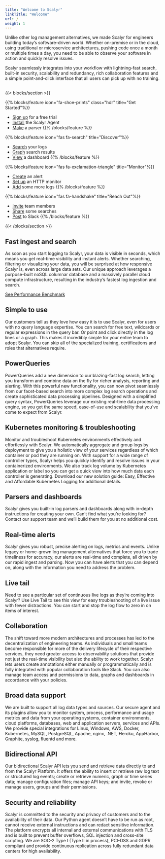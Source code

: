 ```yaml
---
title: "Welcome to Scalyr"
linkTitle: "Welcome"
url: /
weight: 1
---
```


<style>
section ol {
margin-left: -15px
}

h4.h3 {
     text-transform: uppercase;
     font-weight: bold;
     color: #5DC1AE;
}
.col-lg-4 .mb-5 .mb-lg-0 .text-center p {
    text-transform: uppercase;
}
.td-box li {
    opacity: .7
}
.td-box a {
    color: white !important;
    font-weight: bold;
}
.td-box a:hover {
    text-decoration: underline;
}
.h1 i {
    color: white;
    font-size: 48px;
    opacity: .7
}
h4.h3>a {
  color: #5DC1AE;
}
</style>

<p>Unlike other log management alternatives, we made Scalyr for engineers building today’s software-driven world. Whether 
on-premise or in the cloud, using traditional or microservice architectures, pushing code once a month or multiple times a 
day, you need to be able to observe your software in action and quickly resolve issues.</p>

<p style="margin-bottom: 30px">Scalyr seamlessly integrates into 
your workflow with lightning-fast search, built-in security, scalability and redundancy, rich collaboration features and a 
simple point-and-click interface that all users can pick up with no training.</p>

{{< blocks/section >}}

{{% blocks/feature icon="fa-shoe-prints" class="hdr" title="Get Started"%}}
- [Sign up](#) for a free trial
- [Install](#) the Scalyr Agent
- [Make](#) a parser
{{% /blocks/feature %}}

{{% blocks/feature icon="fas fa-search" title="Discover"%}}
- [Search](#) your logs
- [Graph](#) search results
- [View](#) a dashboard
{{% /blocks/feature %}}


{{% blocks/feature icon="fas fa-exclamation-triangle" title="Monitor"%}}
- [Create](#) an alert
- [Set up](#) an HTTP monitor
- [Add](#) some more logs
{{% /blocks/feature %}}

{{% blocks/feature icon="fas fa-handshake" title="Reach Out"%}}
- [Invite](#) team members
- [Share](#) some searches
- [Post](#) to Slack
{{% /blocks/feature %}}


{{< /blocks/section >}}



## Fast ingest and search
 

As soon as you start logging to Scalyr, your data is visible in seconds, which means you get real-time visibility and instant alerts. Whether searching, filtering or visualizing your data, you will be surprised at how responsive Scalyr is, even across large data sets. Our unique approach leverages a purpose-built noSQL columnar database and a massively parallel cloud compute infrastructure, resulting in the industry’s fastest log ingestion and search.

[See Performance Benchmark](https://www.scalyr.com/performance-benchmark/)


## Simple to use
 

Our customers tell us they love how easy it is to use Scalyr, even for users with no query language expertise. You can search for free text, wildcards or regular expressions in the query bar. Or point and click directly in the log lines or a graph. This makes it incredibly simple for your entire team to adopt Scalyr. You can skip all of the specialized training, certifications and roles that alternatives require.


## PowerQueries
 

PowerQueries add a new dimension to our blazing-fast log search, letting you transform and combine data on the fly for richer analysis, reporting and alerting. With this powerful new functionality, you can now pivot seamlessly from our facet-based search into more complex log search operations and create sophisticated data processing pipelines. Designed with a simplified query syntax, PowerQueries leverage our existing real-time data processing engine, so you get the same speed, ease-of-use and scalability that you’ve come to expect from Scalyr.


## Kubernetes monitoring & troubleshooting
 

Monitor and troubleshoot Kubernetes environments effectively and effortlessly with Scalyr. We automatically aggregate and group logs by deployment to give you a holistic view of your services regardless of which container or pod they are running on. With support for a wide range of controller types, Scalyr helps you quickly identify and resolve issues in your containerized environments. We also track log volume by Kubernetes application or label so you can get a quick view into how much data each controller is generating. Download our new solution guide: Easy, Effective and Affordable Kubernetes Logging for additional details.


## Parsers and dashboards
 

Scalyr gives you built-in log parsers and dashboards along with in-depth instructions for creating your own. Can’t find what you’re looking for? Contact our support team and we’ll build them for you at no additional cost.


## Real-time alerts
 

Scalyr gives you robust, precise alerting on logs, metrics and events. Unlike legacy or home-grown log management alternatives that force you to trade timeliness for accuracy, our alerts are real-time and complete, all driven by our rapid ingest and parsing. Now you can have alerts that you can depend on, along with the information you need to address the problem.


## Live tail
 

Need to see a particular set of continuous live logs as they’re coming into Scalyr? Use Live Tail to see this view for easy troubleshooting of a live issue with fewer distractions. You can start and stop the log flow to zero in on items of interest.


## Collaboration
 

The shift toward more modern architectures and processes has led to the decentralization of engineering teams. As individuals and small teams become responsible for more of the delivery lifecycle of their respective services, they need greater access to observability solutions that provide not just the real-time visibility but also the ability to work together. Scalyr lets users create annotations either manually or programmatically and is fully integrated with popular collaboration tools like Slack. You can also manage team access and permissions to data, graphs and dashboards in accordance with your policies.


## Broad data support
 

We are built to support all log data types and sources. Our secure agent and its plugins allow you to monitor system, process, performance and usage metrics and data from your operating systems, container environments, cloud platforms, databases, web and application servers, services and APIs. We provide special integrations for Linux, Windows, AWS, Docker, Kubernetes, MySQL, PostgreSQL, Apache, nginx, .NET, Heroku, AppHarbor, Graphite, syslog, fluentd and more.


## Bidirectional API
 

Our bidirectional Scalyr API lets you send and retrieve data directly to and from the Scalyr Platform. It offers the ability to insert or retrieve raw log text or structured log events; create or retrieve numeric, graph or time series data; manage configuration files; manage API keys; and invite, revoke or manage users, groups and their permissions.


## Security and reliability
 

Scalyr is committed to the security and privacy of customers and to the availability of their data. Our Python agent doesn’t have to be run as root, cannot receive external instructions and can redact sensitive information. The platform encrypts all internal and external communications with TLS and is built to prevent buffer overflows, SQL injection and cross-site scripting. We are SOC-2 Type I (Type II in process), PCI-DSS and GDPR compliant and provide continuous replication across fully redundant data centers for high availability.
